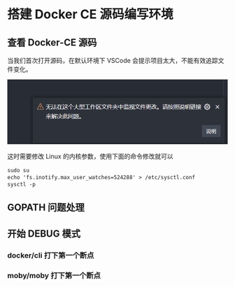 # 搭建 Docker CE 源码编写环境

## 查看 Docker-CE 源码

当我们首次打开源码，在默认环境下 VSCode 会提示项目太大，不能有效追踪文件变化。

![too many file](./img/too-many-file.png)

这时需要修改 Linux 的内核参数，使用下面的命令修改就可以

```shell
sudo su
echo 'fs.inotify.max_user_watches=524288' > /etc/sysctl.conf 
sysctl -p
```

## GOPATH 问题处理

## 开始 DEBUG 模式

### docker/cli 打下第一个断点

### moby/moby 打下第一个断点

